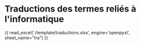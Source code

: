 # Traductions des termes reliés à l'informatique  


{{ read_excel('./template/traductions.xlsx', engine='openpyxl', sheet_name="tra") }}  

